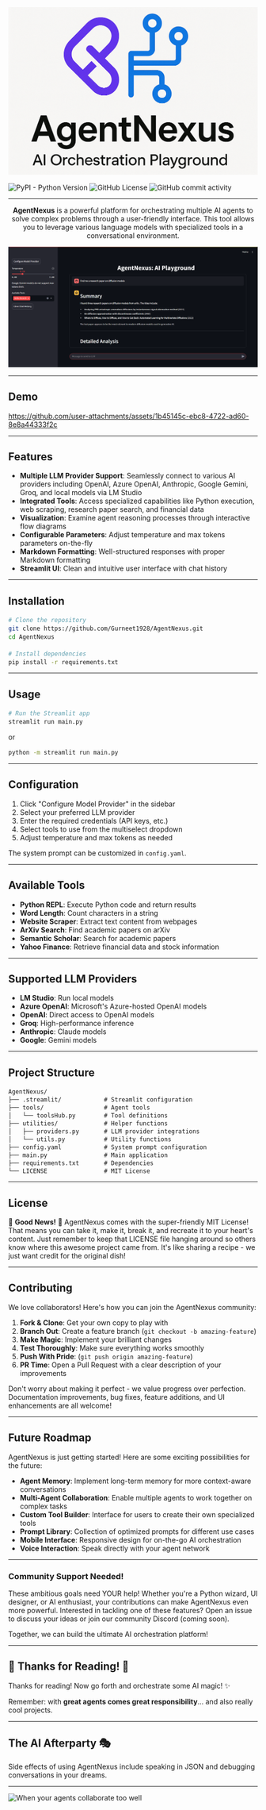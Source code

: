 <p align="center">
    <img src="./ignore/logo_whitebg.png" alt="AgentNexus Logo">
</p>

![PyPI - Python Version](https://img.shields.io/pypi/pyversions/streamlit) ![GitHub License](https://img.shields.io/github/license/Gurneet1928/AgentNexus) ![GitHub commit activity](https://img.shields.io/github/commit-activity/w/Gurneet1928/AgentNexus) 

----
<p align="center"> 
<b>AgentNexus</b> is a powerful platform for orchestrating multiple AI agents to solve complex problems through a user-friendly interface. This tool allows you to leverage various language models with specialized tools in a conversational environment.
</p>
<p align="center">
    <img src="./ignore/main.png" alt="MainApp">
</p>

----
## Demo
https://github.com/user-attachments/assets/1b45145c-ebc8-4722-ad60-8e8a44333f2c


---- 
## Features

- **Multiple LLM Provider Support**: Seamlessly connect to various AI providers including OpenAI, Azure OpenAI, Anthropic, Google Gemini, Groq, and local models via LM Studio
- **Integrated Tools**: Access specialized capabilities like Python execution, web scraping, research paper search, and financial data
- **Visualization**: Examine agent reasoning processes through interactive flow diagrams
- **Configurable Parameters**: Adjust temperature and max tokens parameters on-the-fly
- **Markdown Formatting**: Well-structured responses with proper Markdown formatting
- **Streamlit UI**: Clean and intuitive user interface with chat history

----

## Installation

```bash
# Clone the repository
git clone https://github.com/Gurneet1928/AgentNexus.git
cd AgentNexus

# Install dependencies
pip install -r requirements.txt
```

----

## Usage

```bash
# Run the Streamlit app
streamlit run main.py
```
or
```bash
python -m streamlit run main.py
```
----
## Configuration

1. Click "Configure Model Provider" in the sidebar
2. Select your preferred LLM provider
3. Enter the required credentials (API keys, etc.)
4. Select tools to use from the multiselect dropdown
5. Adjust temperature and max tokens as needed

The system prompt can be customized in `config.yaml`.

----
## Available Tools

- **Python REPL**: Execute Python code and return results
- **Word Length**: Count characters in a string
- **Website Scraper**: Extract text content from webpages
- **ArXiv Search**: Find academic papers on arXiv
- **Semantic Scholar**: Search for academic papers
- **Yahoo Finance**: Retrieve financial data and stock information
----
## Supported LLM Providers

- **LM Studio**: Run local models
- **Azure OpenAI**: Microsoft's Azure-hosted OpenAI models
- **OpenAI**: Direct access to OpenAI models
- **Groq**: High-performance inference
- **Anthropic**: Claude models
- **Google**: Gemini models
----
## Project Structure

```
AgentNexus/
├── .streamlit/            # Streamlit configuration
├── tools/                 # Agent tools
│   └── toolsHub.py        # Tool definitions
├── utilities/             # Helper functions
│   ├── providers.py       # LLM provider integrations
│   └── utils.py           # Utility functions
├── config.yaml            # System prompt configuration
├── main.py                # Main application
├── requirements.txt       # Dependencies
└── LICENSE                # MIT License
```
----
## License

🎉 **Good News!** 🎉 AgentNexus comes with the super-friendly MIT License! That means you can take it, make it, break it, and recreate it to your heart's content. Just remember to keep that LICENSE file hanging around so others know where this awesome project came from. It's like sharing a recipe - we just want credit for the original dish!

----
## Contributing

We love collaborators! Here's how you can join the AgentNexus community:

1. **Fork & Clone**: Get your own copy to play with
2. **Branch Out**: Create a feature branch (`git checkout -b amazing-feature`)
3. **Make Magic**: Implement your brilliant changes
4. **Test Thoroughly**: Make sure everything works smoothly
5. **Push With Pride**: (`git push origin amazing-feature`)
6. **PR Time**: Open a Pull Request with a clear description of your improvements

Don't worry about making it perfect - we value progress over perfection. Documentation improvements, bug fixes, feature additions, and UI enhancements are all welcome!

----
## Future Roadmap

AgentNexus is just getting started! Here are some exciting possibilities for the future:

- **Agent Memory**: Implement long-term memory for more context-aware conversations
- **Multi-Agent Collaboration**: Enable multiple agents to work together on complex tasks
- **Custom Tool Builder**: Interface for users to create their own specialized tools
- **Prompt Library**: Collection of optimized prompts for different use cases
- **Mobile Interface**: Responsive design for on-the-go AI orchestration
- **Voice Interaction**: Speak directly with your agent network
----
### Community Support Needed!

These ambitious goals need YOUR help! Whether you're a Python wizard, UI designer, or AI enthusiast, your contributions can make AgentNexus even more powerful. Interested in tackling one of these features? Open an issue to discuss your ideas or join our community Discord (coming soon).

Together, we can build the ultimate AI orchestration platform!

----
## 🎈 Thanks for Reading! 🎈

Thanks for reading! Now go forth and orchestrate some AI magic! ✨

Remember: with **great agents comes great responsibility**... and also really cool projects.

----

## The AI Afterparty 🎭

Side effects of using AgentNexus include speaking in JSON and debugging conversations in your dreams.

---- 
![When your agents collaborate too well](https://media2.giphy.com/media/v1.Y2lkPTc5MGI3NjExaTdwbzN0amswdDNrMGprdXBxOHVob3dkZGtsYnRwdjlvOXluaW5pOCZlcD12MV9pbnRlcm5hbF9naWZfYnlfaWQmY3Q9Zw/EizPK3InQbrNK/giphy.gif)

